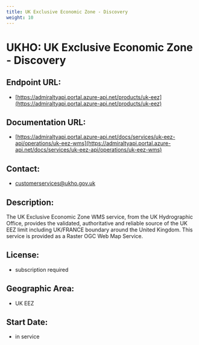 ```yaml
---
title: UK Exclusive Economic Zone - Discovery
weight: 10
---
```


# UKHO: UK Exclusive Economic Zone - Discovery

## Endpoint URL:
 - [https://admiraltyapi.portal.azure-api.net/products/uk-eez](https://admiraltyapi.portal.azure-api.net/products/uk-eez)

## Documentation URL:
 - [https://admiraltyapi.portal.azure-api.net/docs/services/uk-eez-api/operations/uk-eez-wms](https://admiraltyapi.portal.azure-api.net/docs/services/uk-eez-api/operations/uk-eez-wms)

## Contact:
 - [customerservices@ukho.gov.uk](mailto:customerservices@ukho.gov.uk)

## Description:
The UK Exclusive Economic Zone WMS service, from the UK Hydrographic Office, provides the validated, authoritative and reliable source of the UK EEZ limit including UK/FRANCE boundary around the United Kingdom. This service is provided as a Raster OGC Web Map Service.

## License:
 - subscription required

## Geographic Area:
 - UK EEZ

## Start Date:
 - in service

